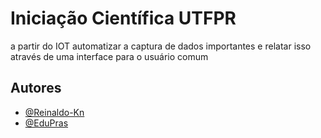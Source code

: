 
# Iniciação Científica UTFPR

a partir do IOT automatizar a captura de dados importantes e relatar isso através de uma interface para o usuário comum

 
 
## Autores

- [@Reinaldo-Kn](https://www.github.com/Reinaldo-Kn)
- [@EduPras](https://www.github.com/EduPras)

